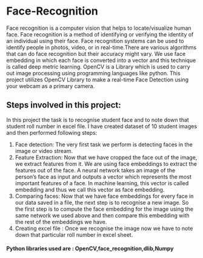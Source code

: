 # Face-Recognition

Face recognition is a computer vision that helps to locate/visualize human face. Face recognition is a method of identifying or verifying the identity of an individual using their face. Face recognition systems can be used to identify people in photos, video, or in real-time.There are various algorithms that can do face recognition but their accuracy might vary. We use face embedding in which each face is converted into a vector and this technique is called deep metric learning.
OpenCV is a Library which is used to carry out image processing using programming languages like python. This project utilizes OpenCV Library to make a real-time Face Detection using your webcam as a primary camera.

## Steps involved in this project:
In this project the task is to recognise student face and to note down that student roll number in excel file. I have created dataset of 10 student images and then performed following steps:   
1. Face detection: The very first task we perform is detecting faces in the image or video stream.
2. Feature Extraction: Now that we have cropped the face out of the image, we extract features from it. We are using face embeddings to extract the features out of the face. A neural network takes an image of the person’s face as input and outputs a vector which represents the most important features of a face. In machine learning, this vector is called embedding and thus we call this vector as face embedding. 
3. Comparing faces: Now that we have face embeddings for every face in our data saved in a file, the next step is to recognise a new  image. So the first step is to compute the face embedding for the image using the same network we used above and then compare this embedding with the rest of the embeddings we have. 
4. Creating excel file : Once we recognise the image now we have to note down that particular roll number in excel sheet. 

#### Python libraries used are : OpenCV,face_recognition,dlib,Numpy
